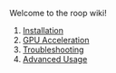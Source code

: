 Welcome to the roop wiki!

1. [Installation](https://github.com/s0md3v/roop/wiki/1.-Installation)
2. [GPU Acceleration](https://github.com/s0md3v/roop/wiki/2.-GPU-Acceleration)
3. [Troubleshooting](https://github.com/s0md3v/roop/wiki/2.-Troubleshooting)
4. [Advanced Usage](https://github.com/s0md3v/roop/wiki/Advanced-Usage)